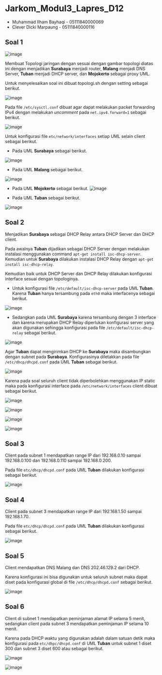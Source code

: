 # Jarkom_Modul3_Lapres_D12
- Muhammad Ilham Bayhaqi - 05111840000069
- Clever Dicki Marpaung - 05111840000116

## Soal 1

![image](https://user-images.githubusercontent.com/57692117/100539746-1d560c00-326b-11eb-82bc-abd10229537b.png)

Membuat Topologi jaringan dengan sesuai dengan gambar topologi diatas ini dengan menjadikan **Surabaya** menjadi router, **Malang** menjadi DNS Server, **Tuban** menjadi DHCP server, dan **Mojokerto** sebagai proxy UML.

Untuk menyelesaikan soal ini dibuat topologi.sh dengan setting sebagai berikut.

![image](https://user-images.githubusercontent.com/57692117/100539930-812d0480-326c-11eb-80e2-8393f5a4a4c9.png)

Pada file ```/etc/sysctl.conf``` dibuat agar dapat melakukan packet forwarding IPv4 dengan melakukan *uncomment* pada ```net.ipv4.forward=1``` sebagai berikut.

![image](https://user-images.githubusercontent.com/57692117/100540404-cd2d7880-326f-11eb-96bd-fa4126ab3242.png)

Untuk konfigurasi file ```etc/network/interfaces``` setiap UML selain client sebagai berikut.

- Pada UML **Surabaya** sebagai berikut.

![image](https://user-images.githubusercontent.com/57692117/100540505-46c56680-3270-11eb-8fba-dc9540300ed0.png)

- Pada UML **Malang** sebagai berikut.

![image](https://user-images.githubusercontent.com/57692117/100540558-9a37b480-3270-11eb-8716-18e11cdc4e51.png)

- Pada UML **Mojokerto** sebagai berikut.
![image](https://user-images.githubusercontent.com/57692117/100540580-b50a2900-3270-11eb-8ec3-c145468cc4e1.png)

- Pada UML **Tuban** sebagai berikut.

![image](https://user-images.githubusercontent.com/57692117/100540565-a6bc0d00-3270-11eb-813d-9bbcc1902116.png)

## Soal 2
Menjadikan **Surabaya** sebagai DHCP Relay antara DHCP Server dan DHCP client.

Pada awalnya **Tuban** dijadikan sebagai DHCP Server dengan melakukan instalasi menggunakan command ```apt-get install isc-dhcp-server```. Kemudian untuk **Surabaya** dilakukan instalasi DHCP Relay dengan ```apt-get install isc-dhcp-relay```.

Kemudian baik untuk DHCP Server dan DHCP Relay dilakukan konfigurasi interface sesuai dengan topologinya.

- Untuk konfigurasi file ```/etc/default/isc-dhcp-server``` pada UML **Tuban**. Karena **Tuban** hanya tersambung pada ```eth0``` maka interfacenya sebagai berikut.

![image](https://user-images.githubusercontent.com/57692117/100540816-5d6cbd00-3272-11eb-8ada-6c6234d62251.png)

- Sedangkan pada UML **Surabaya** karena tersambung dengan 3 interface dan karena merupakan DHCP Relay diperlukan konfigurasi server yang akan digunakan sehingga konfigurasi pada file  ```/etc/default/isc-dhcp-relay``` sebagai berikut.

![image](https://user-images.githubusercontent.com/57692117/100540897-dbc95f00-3272-11eb-9a7c-3026e926efed.png)

Agar **Tuban** dapat mengirimkan DHCP ke **Surabaya** maka disambungkan dengan subnet pada **Surabaya**. Konfigurasinya diletakkan pada file ```/etc/dhcp/dhcpd.conf``` pada UML **Tuban** sebagai berikut.

![image](https://user-images.githubusercontent.com/57692117/100541062-f2bc8100-3273-11eb-9924-0181f8dccea4.png)

Karena pada soal seluruh client tidak diperbolehkan menggunakan IP static maka pada konfigurasi interface pada ```/etc/network/interfaces``` client dibuat sebagai berikut.

![image](https://user-images.githubusercontent.com/57692117/100541155-7b3b2180-3274-11eb-9bf2-019af90fcf72.png)

![image](https://user-images.githubusercontent.com/57692117/100541164-842bf300-3274-11eb-8215-47a682197b90.png)

![image](https://user-images.githubusercontent.com/57692117/100541168-8b530100-3274-11eb-95c6-5606846b7871.png)

![image](https://user-images.githubusercontent.com/57692117/100541197-b2a9ce00-3274-11eb-8f43-93af86b054c1.png)

## Soal 3
Client pada subnet 1 mendapatkan range IP dari 192.168.0.10 sampai 192.168.0.100 dan
192.168.0.110 sampai 192.168.0.200.

Pada file ```etc/dhcp/dhcpd.conf``` pada UML **Tuban** dilakukan konfigurasi sebagai berikut.

![image](https://user-images.githubusercontent.com/57692117/100541273-45e30380-3275-11eb-9608-8bc0a8c85f59.png)

## Soal 4
Client pada subnet 3 mendapatkan range IP dari 192.168.1.50 sampai 192.168.1.70.

Pada file ```etc/dhcp/dhcpd.conf``` pada UML **Tuban** dilakukan konfigurasi sebagai berikut.

![image](https://user-images.githubusercontent.com/57692117/100541298-90fd1680-3275-11eb-847d-3e11ac2a8bb7.png)

## Soal 5
Client mendapatkan DNS Malang dan DNS 202.46.129.2 dari DHCP.

Karena konfigurasi ini bisa digunakan untuk seluruh subnet maka dapat diset pada konfigurasi global di file ```/etc/dhcp/dhcpd.conf``` sebagai berikut.

![image](https://user-images.githubusercontent.com/57692117/100541351-049f2380-3276-11eb-88f2-95bc26e0ae16.png)

## Soal 6
Client di subnet 1 mendapatkan peminjaman alamat IP selama 5 menit, sedangkan client
pada subnet 3 mendapatkan peminjaman IP selama 10 menit.

Karena pada DHCP waktu yang digunakan adalah dalam satuan detik maka konfigurasi pada ```etc/dhpc/dhcpd.conf``` di UML **Tuban** untuk subnet 1 diset 300 dan subnet 3 diset 600 atau sebagai berikut.

![image](https://user-images.githubusercontent.com/57692117/100541429-8abb6a00-3276-11eb-8d8f-14b7d935f16d.png)

![image](https://user-images.githubusercontent.com/57692117/100541454-a58dde80-3276-11eb-8fb5-cd53754dfded.png)









